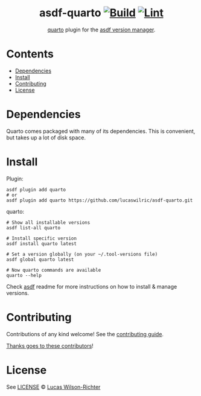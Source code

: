 <div align="center">

# asdf-quarto [![Build](https://github.com/lucaswilric/asdf-quarto/actions/workflows/build.yml/badge.svg)](https://github.com/lucaswilric/asdf-quarto/actions/workflows/build.yml) [![Lint](https://github.com/lucaswilric/asdf-quarto/actions/workflows/lint.yml/badge.svg)](https://github.com/lucaswilric/asdf-quarto/actions/workflows/lint.yml)

[quarto](https://quarto.org/docs/guide/) plugin for the [asdf version manager](https://asdf-vm.com).

</div>

# Contents

- [Dependencies](#dependencies)
- [Install](#install)
- [Contributing](#contributing)
- [License](#license)

# Dependencies

Quarto comes packaged with many of its dependencies. This is convenient, but takes up a lot of disk space.

# Install

Plugin:

```shell
asdf plugin add quarto
# or
asdf plugin add quarto https://github.com/lucaswilric/asdf-quarto.git
```

quarto:

```shell
# Show all installable versions
asdf list-all quarto

# Install specific version
asdf install quarto latest

# Set a version globally (on your ~/.tool-versions file)
asdf global quarto latest

# Now quarto commands are available
quarto --help
```

Check [asdf](https://github.com/asdf-vm/asdf) readme for more instructions on how to
install & manage versions.

# Contributing

Contributions of any kind welcome! See the [contributing guide](contributing.md).

[Thanks goes to these contributors](https://github.com/lucaswilric/asdf-quarto/graphs/contributors)!

# License

See [LICENSE](LICENSE) © [Lucas Wilson-Richter](https://github.com/lucaswilric/)
